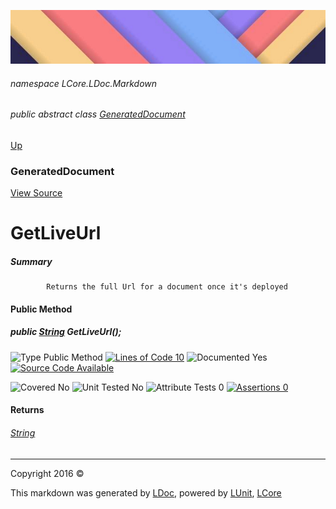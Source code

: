 ![](../Content/LDoc-banner-small.png "")

###### namespace LCore.LDoc.Markdown

###### public abstract class [GeneratedDocument](GeneratedDocument.md)
[Up](GeneratedDocument.md)

### GeneratedDocument
[View Source](../Markdown/Generators/GeneratedDocument.cs)

# GetLiveUrl

##### Summary

            Returns the full Url for a document once it's deployed
            

#### Public Method

##### public <a href="https://msdn.microsoft.com/en-us/library/system.string.aspx" alt="">String</a> GetLiveUrl();

![Type Public Method](http://b.repl.ca/v1/Type-Public%20Method-blue.png "") [![Lines of Code 10](http://b.repl.ca/v1/Lines%20of%20Code-10-blue.png "")](../Markdown/Generators/GeneratedDocument.cs#L151)    ![Documented Yes](http://b.repl.ca/v1/Documented-Yes-brightgreen.png "") [![Source Code Available](http://b.repl.ca/v1/Source%20Code-Available-brightgreen.png "")](../Markdown/Generators/GeneratedDocument.cs#L151)

![Covered No](http://b.repl.ca/v1/Covered-No-red.png "") ![Unit Tested No](http://b.repl.ca/v1/Unit%20Tested-No-lightgrey.png "") ![Attribute Tests 0](http://b.repl.ca/v1/Attribute%20Tests-0-lightgrey.png "") [![Assertions 0](http://b.repl.ca/v1/Assertions-0-lightgrey.png "")](../Markdown/Generators/GeneratedDocument.cs)

#### Returns

###### [String](https://msdn.microsoft.com/en-us/library/system.string.aspx)




---

Copyright 2016 &copy; [](../../README.md) [](../../TableOfContents.md)

This markdown was generated by [LDoc](https://github.com/CodeSingularity/LDoc), powered by [LUnit](https://github.com/CodeSingularity/LUnit), [LCore](https://github.com/CodeSingularity/LCore)
